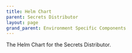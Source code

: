 ```yaml
---
title: Helm Chart
parent: Secrets Distributor
layout: page
grand_parent: Environment Specific Components
---
```


The Helm Chart for the Secrets Distributor. 
